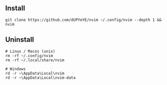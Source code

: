 ## Install

    git clone https://github.com/dUPYeYE/nvim ~/.config/nvim --depth 1 && nvim


## Uninstall

    # Linux / Macos (unix)
    rm -rf ~/.config/nvim
    rm -rf ~/.local/share/nvim

    # Windows
    rd -r ~\AppData\Local\nvim
    rd -r ~\AppData\Local\nvim-data

